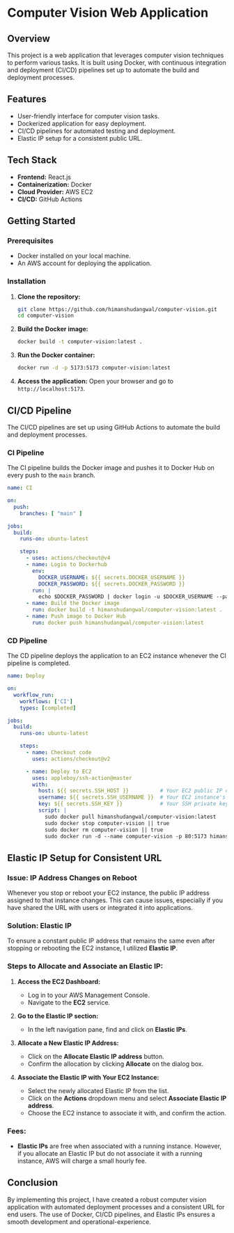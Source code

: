 
# Computer Vision Web Application

## Overview
This project is a web application that leverages computer vision techniques to perform various tasks. It is built using Docker, with continuous integration and deployment (CI/CD) pipelines set up to automate the build and deployment processes.

## Features
- User-friendly interface for computer vision tasks.
- Dockerized application for easy deployment.
- CI/CD pipelines for automated testing and deployment.
- Elastic IP setup for a consistent public URL.

## Tech Stack
- **Frontend:** React.js
- **Containerization:** Docker
- **Cloud Provider:** AWS EC2
- **CI/CD:** GitHub Actions

## Getting Started

### Prerequisites
- Docker installed on your local machine.
- An AWS account for deploying the application.

### Installation
1. **Clone the repository:**
   ```bash
   git clone https://github.com/himanshudangwal/computer-vision.git
   cd computer-vision
   ```

2. **Build the Docker image:**
   ```bash
   docker build -t computer-vision:latest .
   ```

3. **Run the Docker container:**
   ```bash
   docker run -d -p 5173:5173 computer-vision:latest
   ```

4. **Access the application:**
   Open your browser and go to `http://localhost:5173`.

## CI/CD Pipeline
The CI/CD pipelines are set up using GitHub Actions to automate the build and deployment processes. 

### CI Pipeline
The CI pipeline builds the Docker image and pushes it to Docker Hub on every push to the `main` branch.

```yaml
name: CI

on:
  push:
    branches: [ "main" ]

jobs:
  build:
    runs-on: ubuntu-latest

    steps:
      - uses: actions/checkout@v4
      - name: Login to Dockerhub
        env:
          DOCKER_USERNAME: ${{ secrets.DOCKER_USERNAME }}
          DOCKER_PASSWORD: ${{ secrets.DOCKER_PASSWORD }}
        run: |
          echo $DOCKER_PASSWORD | docker login -u $DOCKER_USERNAME --password-stdin
      - name: Build the Docker image
        run: docker build -t himanshudangwal/computer-vision:latest .
      - name: Push image to Docker Hub
        run: docker push himanshudangwal/computer-vision:latest
```

### CD Pipeline
The CD pipeline deploys the application to an EC2 instance whenever the CI pipeline is completed.

```yaml
name: Deploy

on:
  workflow_run:
    workflows: ['CI']
    types: [completed]

jobs:
  build:
    runs-on: ubuntu-latest

    steps:
      - name: Checkout code
        uses: actions/checkout@v2

      - name: Deploy to EC2
        uses: appleboy/ssh-action@master
        with:
          host: ${{ secrets.SSH_HOST }}          # Your EC2 public IP or hostname in GitHub secrets
          username: ${{ secrets.SSH_USERNAME }}  # Your EC2 instance's SSH username (e.g., ec2-user, ubuntu)
          key: ${{ secrets.SSH_KEY }}            # Your SSH private key (in GitHub secrets)
          script: |
            sudo docker pull himanshudangwal/computer-vision:latest
            sudo docker stop computer-vision || true
            sudo docker rm computer-vision || true
            sudo docker run -d --name computer-vision -p 80:5173 himanshudangwal/computer-vision:latest
```

## Elastic IP Setup for Consistent URL

### Issue: IP Address Changes on Reboot
Whenever you stop or reboot your EC2 instance, the public IP address assigned to that instance changes. This can cause issues, especially if you have shared the URL with users or integrated it into applications.

### Solution: Elastic IP
To ensure a constant public IP address that remains the same even after stopping or rebooting the EC2 instance, I utilized **Elastic IP**.

### Steps to Allocate and Associate an Elastic IP:
1. **Access the EC2 Dashboard:**
   - Log in to your AWS Management Console.
   - Navigate to the **EC2** service.

2. **Go to the Elastic IP section:**
   - In the left navigation pane, find and click on **Elastic IPs**.

3. **Allocate a New Elastic IP Address:**
   - Click on the **Allocate Elastic IP address** button.
   - Confirm the allocation by clicking **Allocate** on the dialog box.

4. **Associate the Elastic IP with Your EC2 Instance:**
   - Select the newly allocated Elastic IP from the list.
   - Click on the **Actions** dropdown menu and select **Associate Elastic IP address**.
   - Choose the EC2 instance to associate it with, and confirm the action.

### Fees:
- **Elastic IPs** are free when associated with a running instance. However, if you allocate an Elastic IP but do not associate it with a running instance, AWS will charge a small hourly fee.

## Conclusion
By implementing this project, I have created a robust computer vision application with automated deployment processes and a consistent URL for end users. The use of Docker, CI/CD pipelines, and Elastic IPs ensures a smooth development and operational-experience.
